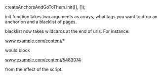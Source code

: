 
createAnchorsAndGoToThem.init([], []);

init function takes two arguments as arrays, what tags you want to drop an anchor on and a blacklist of pages. 

blacklist now takes wildcards at the end of urls. For instance:

www.example.com/content/*

would block

www.example.com/content/5483074

from the effect of the script.
